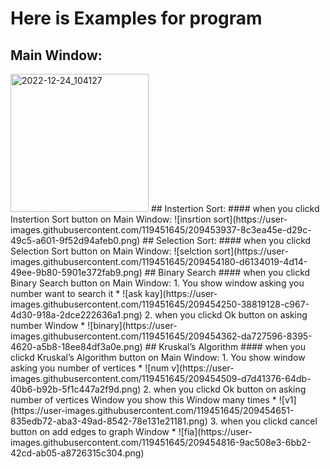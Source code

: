 # Here is Examples for program
## Main Window:
<img width="221" alt="2022-12-24_104127" src="https://user-images.githubusercontent.com/119451645/209453891-fd3857e3-e113-49b3-b5c3-7b76a34a9e80.png">
## Instertion Sort:
#### when you clickd Instertion Sort button on Main Window:
![insrtion sort](https://user-images.githubusercontent.com/119451645/209453937-8c3ea45e-d29c-49c5-a601-9f52d94afeb0.png)
## Selection Sort:
#### when you clickd Selection Sort button on Main Window:
![selction sort](https://user-images.githubusercontent.com/119451645/209454180-d6134019-4d14-49ee-9b80-5901e372fab9.png)
## Binary Search
#### when you clickd Binary Search button on Main Window:
1. You show window asking you number want to search it
* ![ask kay](https://user-images.githubusercontent.com/119451645/209454250-38819128-c967-4d30-918a-2dce222636a1.png)
2. when you clickd Ok button on asking number Window
* ![binary](https://user-images.githubusercontent.com/119451645/209454362-da727596-8395-4620-a5b8-18ee84df3a0e.png)
## Kruskal’s Algorithm
#### when you clickd Kruskal’s Algorithm button on Main Window:
1. You show window asking you number of vertices
* ![num v](https://user-images.githubusercontent.com/119451645/209454509-d7d41376-64db-40b6-b92b-5f1c447a2f9d.png)
2. when you clickd Ok button on asking number of vertices Window you show this Window many times
* ![v1](https://user-images.githubusercontent.com/119451645/209454651-835edb72-aba3-49ad-8542-78e131e21181.png)
3. when you clickd cancel button on add edges to graph Window
* ![fia](https://user-images.githubusercontent.com/119451645/209454816-9ac508e3-6bb2-42cd-ab05-a8726315c304.png)










